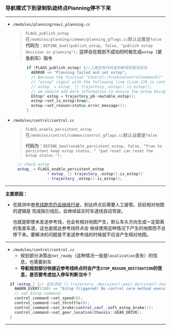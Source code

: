 ### 导航模式下到录制轨迹终点Planning停不下来

***

* `/modules/planning/navi_planning.cc`

  >`FLAGS_publish_estop`在`/modules/planning/common/planning_gflags.cc`默认设置是`false`
  >**代码为**：`DEFINE_bool(publish_estop, false, "publish estop decision in planning");`
  >**这样会在规划不成功的时候生成`estop`（紧急刹车）指令**


  ```c++
        if (FLAGS_publish_estop) {//上面还有代码会判断规划是否成功
          AERROR << "Planning failed and set estop";
          // Because the function "Control::ProduceControlCommand()" checks the
          // "estop" signal with the following line (Line 170 in control.cc):
          // estop_ = estop_ || trajectory_.estop().is_estop();
          // we should add more information to ensure the estop being triggered.
          EStop* estop = trajectory_pb->mutable_estop();
          estop->set_is_estop(true);
          estop->set_reason(status.error_message());
        }
  ```

* `/modules/control/control.cc`

  >`FLAGS_enable_persistent_estop`在`/modules/control/common/control_gflags.cc`默认设置是`false`
  >
  >**代码为**：`DEFINE_bool(enable_persistent_estop, false, "True to persistent keep estop status, " "pad reset can reset the estop status.");`


  ```c++
    // check estop
    estop_ = FLAGS_enable_persistent_estop
                 ? estop_ || trajectory_.estop().is_estop()
                 : trajectory_.estop().is_estop();
  ```

***

**主要原因：**

* 在路测中[参考线跑完仍会继续行驶](https://github.com/ApolloAuto/apollo/issues/5805)，到达终点后需要人工接管。目前相对地图的逻辑是 完成指引线后，会继续延实时车道线自动驾驶。

  也就是即使未发送参考线，也会有相对地图产生，默认车头方向生成一定距离的笔直车道，这也是抵达参考线终点会
  继续使用这种情况下产生的地图而不会停下来。要解决的问题是不发送参考线的时候就不应该产生相对地图。

***

* `/modules/control/control.cc`
  * 规划部分决策出`not_ready`（这种情况一般是`localization`丢失）的信息，也需要刹车
  * **导航规划部分快接近参考线终点时会产生`STOP_REASON_DESTINATION`的信息，是否要考虑加入停车判断当中？**


```c++
  if (estop_) {// 此处添加 || trajectory_.decision().main_decision().has_not_ready()
    AWARN_EVERY(100) << "Estop triggered! No control core method executed!";
    // set Estop command
    control_command->set_speed(0);
    control_command->set_throttle(0);
    control_command->set_brake(control_conf_.soft_estop_brake());
    control_command->set_gear_location(Chassis::GEAR_DRIVE);
  }
```

***

